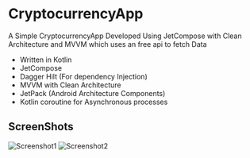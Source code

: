 # CryptocurrencyApp

A Simple CryptocurrencyApp Developed Using JetCompose with Clean Architecture and MVVM which uses an free api to fetch Data

- Written in Kotlin
- JetCompose 
- Dagger Hilt (For dependency Injection)
- MVVM with Clean Architecture
- JetPack (Android Architecture Components)
- Kotlin coroutine for Asynchronous processes

## ScreenShots

![Screenshot1](https://user-images.githubusercontent.com/85223122/161425689-251102e1-1aa6-4a4c-8da4-84cb4dd706b1.jpg)
![Screenshot2](https://user-images.githubusercontent.com/85223122/161425696-0d0070b7-28b5-4fef-8ca1-8c2a3cadac41.jpg)


